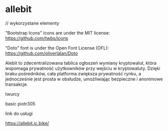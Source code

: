 # allebit


// wykorzystane elementy 

"Bootstrap Icons" icons are under the MIT license: https://github.com/twbs/icons

"Doto" font is under the Open Font License (OFL): https://github.com/oliverlalan/Doto

Alebit to zdecentralizowana tablica ogłoszeń wymiany kryptowalut, która wspomaga prywatność użytkowników przy wejściu w kryptowaluty. Dzięki braku pośredników, cała platforma zwiększa prywatność rynku, a jednocześnie jest prosta w obsłudze, umożliwiając bezpieczne i anonimowe transakcje.



twurcy 

basic
piotr305


link do usługi

https://allebit.ic.bike/
